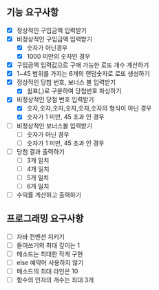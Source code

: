 ## 기능 요구사항

- [x] 정상적인 구입금액 입력받기
- [x] 비정상적인 구입급액 입력받기
    - [x] 숫자가 아닌경우
    - [x] 1000 미만의 숫자인 경우
- [x] 구입금액 입력값으로 구매 가능한 로또 개수 계산하기
- [x] 1~45 범위를 가지는 6개의 랜덤숫자로 로또 생성하기
- [x] 정상적인 당첨 번호, 보너스 볼 입력받기
    - [x] 쉼표(,)로 구분하여 당첨번호 파싱하기
- [x] 비정상적인 당첨 번호 입력받기
    - [x] 숫자,숫자,숫자,숫자,숫자,숫자의 형식이 아닌 경우
    - [x] 숫자가 1 미만, 45 초과 인 경우
- [ ] 비정상적인 보너스볼 입력받기
    - [ ] 숫자가 아닌 경우
    - [ ] 숫자가 1 미만, 45 초과 인 경우
- [ ] 당첨 결과 출력하기
    - [ ] 3개 일치
    - [ ] 4개 일치
    - [ ] 5개 일치
    - [ ] 6개 일치
- [ ] 수익률 계산하고 출력하기

## 프로그래밍 요구사항

- [ ] 자바 컨벤션 지키기
- [ ] 들여쓰기의 최대 깊이는 1
- [ ] 메소드는 최대한 작게 구현
- [ ] else 예약어 사용하지 않기
- [ ] 메소드의 최대 라인은 10
- [ ] 함수의 인자의 개수는 최대 3개